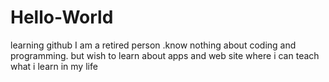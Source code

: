 # Hello-World
learning github
I am a retired person .know nothing about coding and programming. but wish to learn about apps and web site where i can teach what i learn in my life
